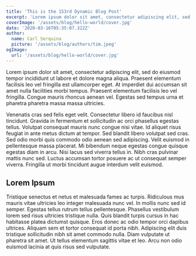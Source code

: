 ```yaml
---
title: 'This is the 153rd Dynamic Blog Post'
excerpt: 'Lorem ipsum dolor sit amet, consectetur adipiscing elit, sed do eiusmod tempor incididunt ut labore et dolore magna aliqua. Praesent elementum facilisis leo vel fringilla est ul lamcorper eget. At imperdiet dui accumsan sit amet nulla facilities morbi tempus.'
coverImage: '/assets/blog/hello-world/cover.jpg'
date: '2020-03-16T05:35:07.322Z'
author:
  name: Carl Serquina
  picture: '/assets/blog/authors/tim.jpeg'
ogImage:
  url: '/assets/blog/hello-world/cover.jpg'
---
```


Lorem ipsum dolor sit amet, consectetur adipiscing elit, sed do eiusmod tempor incididunt ut labore et dolore magna aliqua. Praesent elementum facilisis leo vel fringilla est ullamcorper eget. At imperdiet dui accumsan sit amet nulla facilities morbi tempus. Praesent elementum facilisis leo vel fringilla. Congue mauris rhoncus aenean vel. Egestas sed tempus urna et pharetra pharetra massa massa ultricies.

Venenatis cras sed felis eget velit. Consectetur libero id faucibus nisl tincidunt. Gravida in fermentum et sollicitudin ac orci phasellus egestas tellus. Volutpat consequat mauris nunc congue nisi vitae. Id aliquet risus feugiat in ante metus dictum at tempor. Sed blandit libero volutpat sed cras. Sed odio morbi quis commodo odio aenean sed adipiscing. Velit euismod in pellentesque massa placerat. Mi bibendum neque egestas congue quisque egestas diam in arcu. Nisi lacus sed viverra tellus in. Nibh cras pulvinar mattis nunc sed. Luctus accumsan tortor posuere ac ut consequat semper viverra. Fringilla ut morbi tincidunt augue interdum velit euismod.

## Lorem Ipsum

Tristique senectus et netus et malesuada fames ac turpis. Ridiculous mus mauris vitae ultricies leo integer malesuada nunc vel. In mollis nunc sed id semper. Egestas tellus rutrum tellus pellentesque. Phasellus vestibulum lorem sed risus ultricies tristique nulla. Quis blandit turpis cursus in hac habitasse platea dictumst quisque. Eros donec ac odio tempor orci dapibus ultrices. Aliquam sem et tortor consequat id porta nibh. Adipiscing elit duis tristique sollicitudin nibh sit amet commodo nulla. Diam vulputate ut pharetra sit amet. Ut tellus elementum sagittis vitae et leo. Arcu non odio euismod lacinia at quis risus sed vulputate.
